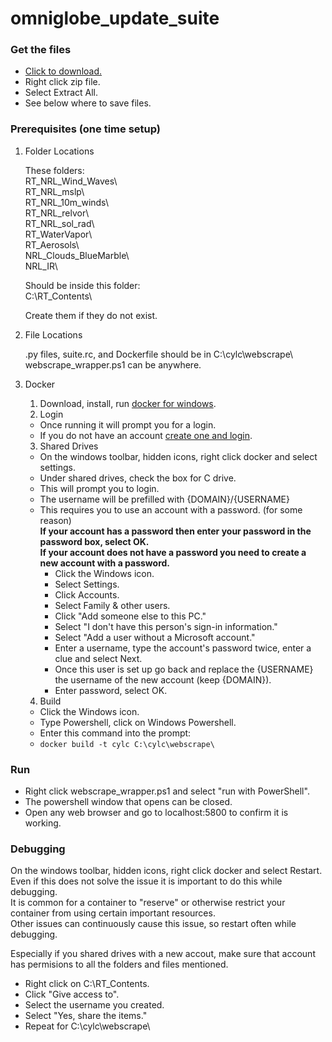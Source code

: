 # omniglobe_update_suite

### Get the files

 - [Click to download.](https://github.com/alpacaxander/omniglobe_update_suite/archive/master.zip)
 - Right click zip file.
 - Select Extract All.
 - See below where to save files.

### Prerequisites (one time setup)

1. Folder Locations 

   These folders:  
   RT_NRL_Wind_Waves\  
   RT_NRL_mslp\  
   RT_NRL_10m_winds\  
   RT_NRL_relvor\  
   RT_NRL_sol_rad\  
   RT_WaterVapor\  
   RT_Aerosols\  
   NRL_Clouds_BlueMarble\  
   NRL_IR\  

   Should be inside this folder:  
   C:\RT_Contents\  

   Create them if they do not exist.  

2. File Locations  

   .py files, suite.rc, and Dockerfile should be in C:\cylc\webscrape\  
   webscrape_wrapper.ps1 can be anywhere.  

3. Docker  
   1. Download, install, run [docker for windows](https://store.docker.com/editions/community/docker-ce-desktop-windows).  
   2. Login  

     - Once running it will prompt you for a login.  
     - If you do not have an account [create one and login](https://docs.docker.com/docker-id/ ).  

   3. Shared Drives  

    - On the windows toolbar, hidden icons, right click docker and select settings.  
    - Under shared drives, check the box for C drive.  
    - This will prompt you to login.  
    - The username will be prefilled with {DOMAIN}/{USERNAME}  
    - This requires you to use an account with a password. (for some reason)  
    **If your account has a password then enter your password in the password box, select OK.**  
    **If your account does not have a password you need to create a new account with a password.**  
      - Click the Windows icon.  
      - Select Settings.  
      - Click Accounts.  
      - Select Family & other users.  
      - Click "Add someone else to this PC."  
      - Select "I don't have this person's sign-in information."  
      - Select "Add a user without a Microsoft account."  
      - Enter a username, type the account's password twice, enter a clue and select Next.  
      - Once this user is set up go back and replace the {USERNAME} the username of the new account (keep {DOMAIN}).
      - Enter password, select OK.  

   4. Build  

    - Click the Windows icon.  
    - Type Powershell, click on Windows Powershell.
    - Enter this command into the prompt:  
    - `docker build -t cylc C:\cylc\webscrape\`  

### Run

 - Right click webscrape_wrapper.ps1 and select "run with PowerShell".  
 - The powershell window that opens can be closed.  
 - Open any web browser and go to localhost:5800 to confirm it is working.  

### Debugging

On the windows toolbar, hidden icons, right click docker and select Restart.  
Even if this does not solve the issue it is important to do this while debugging.  
It is common for a container to "reserve" or otherwise restrict your container from using certain important resources.  
Other issues can continuously cause this issue, so restart often while debugging.  

Especially if you shared drives with a new accout, make sure that account has permisions to all the folders and files mentioned.  
 - Right click on C:\RT_Contents\.  
 - Click "Give access to".  
 - Select the username you created.  
 - Select "Yes, share the items."  
 - Repeat for C:\cylc\webscrape\
